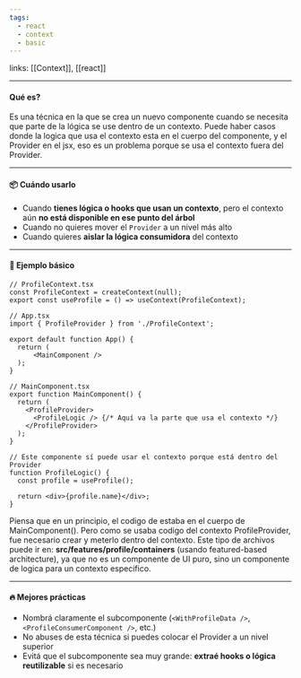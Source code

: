 ```yaml
---
tags:
  - react
  - context
  - basic
---
```

links: [[Context]], [[react]]


---

####  Qué es?

Es una técnica en la que se crea un nuevo componente cuando se necesita que parte de la lógica se use dentro de un contexto. Puede haber casos donde la logica que usa el contexto esta en el cuerpo del componente, y el Provider en el jsx, eso es un problema porque se usa el contexto fuera del Provider.

---

#### 📦 Cuándo usarlo

-  Cuando **tienes lógica o hooks que usan un contexto**, pero el contexto aún **no está disponible en ese punto del árbol**
-  Cuando no quieres mover el `Provider` a un nivel más alto
-  Cuando quieres **aislar la lógica consumidora** del contexto

---

#### 🧩 Ejemplo básico

```tsx
// ProfileContext.tsx
const ProfileContext = createContext(null);
export const useProfile = () => useContext(ProfileContext);
```

```tsx
// App.tsx
import { ProfileProvider } from './ProfileContext';

export default function App() {
  return (
      <MainComponent /> 
  );
}
```

```tsx
// MainComponent.tsx
export function MainComponent() {
  return (
    <ProfileProvider>
      <ProfileLogic /> {/* Aquí va la parte que usa el contexto */}
    </ProfileProvider>
  );
}

// Este componente sí puede usar el contexto porque está dentro del Provider
function ProfileLogic() {
  const profile = useProfile();

  return <div>{profile.name}</div>;
}
```

Piensa que en un principio, el codigo de <ProfileLogic /> estaba en el cuerpo de MainComponent(). Pero como se usaba codigo del contexto ProfileProvider, fue necesario crear <ProfileLogic /> y meterlo dentro del contexto.
Este tipo de archivos puede ir en: **src/features/profile/containers** (usando featured-based architecture), ya que no es un componente de UI puro, sino un componente de logica para un contexto especifico.

---

#### 🔥 Mejores prácticas

-  Nombrá claramente el subcomponente (`<WithProfileData />`, `<ProfileConsumerComponent />`, etc.)
-  No abuses de esta técnica si puedes colocar el Provider a un nivel superior
-  Evitá que el subcomponente sea muy grande: **extraé hooks o lógica reutilizable** si es necesario